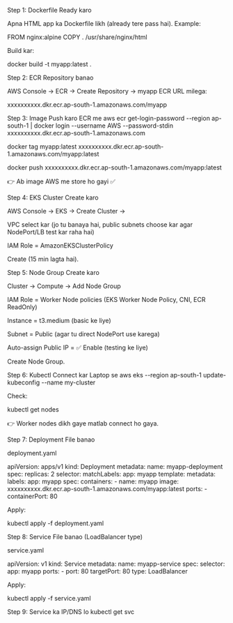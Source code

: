 Step 1: Dockerfile Ready karo

Apna HTML app ka Dockerfile likh (already tere pass hai).
Example:

FROM nginx:alpine
COPY . /usr/share/nginx/html


Build kar:

docker build -t myapp:latest .

Step 2: ECR Repository banao

AWS Console → ECR → Create Repository → myapp
ECR URL milega:

xxxxxxxxxx.dkr.ecr.ap-south-1.amazonaws.com/myapp

Step 3: Image Push karo ECR me
aws ecr get-login-password --region ap-south-1 | docker login --username AWS --password-stdin xxxxxxxxxx.dkr.ecr.ap-south-1.amazonaws.com

docker tag myapp:latest xxxxxxxxxx.dkr.ecr.ap-south-1.amazonaws.com/myapp:latest

docker push xxxxxxxxxx.dkr.ecr.ap-south-1.amazonaws.com/myapp:latest


👉 Ab image AWS me store ho gayi ✅

Step 4: EKS Cluster Create karo

AWS Console → EKS → Create Cluster →

VPC select kar (jo tu banaya hai, public subnets choose kar agar NodePort/LB test kar raha hai)

IAM Role = AmazonEKSClusterPolicy

Create (15 min lagta hai).

Step 5: Node Group Create karo

Cluster → Compute → Add Node Group

IAM Role = Worker Node policies (EKS Worker Node Policy, CNI, ECR ReadOnly)

Instance = t3.medium (basic ke liye)

Subnet = Public (agar tu direct NodePort use karega)

Auto-assign Public IP = ✅ Enable (testing ke liye)

Create Node Group.

Step 6: Kubectl Connect kar Laptop se
aws eks --region ap-south-1 update-kubeconfig --name my-cluster


Check:

kubectl get nodes


👉 Worker nodes dikh gaye matlab connect ho gaya.

Step 7: Deployment File banao

deployment.yaml

apiVersion: apps/v1
kind: Deployment
metadata:
  name: myapp-deployment
spec:
  replicas: 2
  selector:
    matchLabels:
      app: myapp
  template:
    metadata:
      labels:
        app: myapp
    spec:
      containers:
      - name: myapp
        image: xxxxxxxxxx.dkr.ecr.ap-south-1.amazonaws.com/myapp:latest
        ports:
        - containerPort: 80


Apply:

kubectl apply -f deployment.yaml

Step 8: Service File banao (LoadBalancer type)

service.yaml

apiVersion: v1
kind: Service
metadata:
  name: myapp-service
spec:
  selector:
    app: myapp
  ports:
    - port: 80
      targetPort: 80
  type: LoadBalancer


Apply:

kubectl apply -f service.yaml

Step 9: Service ka IP/DNS lo
kubectl get svc
